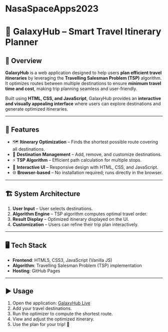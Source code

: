 # NasaSpaceApps2023
# 🌌 GalaxyHub – Smart Travel Itinerary Planner  

## 📌 Overview  
**GalaxyHub** is a web application designed to help users **plan efficient travel itineraries** by leveraging the **Travelling Salesman Problem (TSP)** algorithm.  
It optimizes routes between multiple destinations to ensure **minimum travel time and cost**, making trip planning seamless and user-friendly.  

Built using **HTML, CSS, and JavaScript**, GalaxyHub provides an **interactive and visually appealing interface** where users can explore destinations and generate optimized itineraries.  

---

## 🚀 Features  
- 🗺️ **Itinerary Optimization** – Finds the shortest possible route covering all destinations.  
- 📍 **Destination Management** – Add, remove, and customize destinations.  
- ⚡ **TSP Algorithm** – Efficient path calculation for multiple stops.  
- 🎨 **Interactive UI** – Responsive design with HTML, CSS, and JavaScript.  
- 🌐 **Browser-based** – No installation required; runs directly in the browser.  

---

## 🏗️ System Architecture  
1. **User Input** – User selects destinations.  
2. **Algorithm Engine** – TSP algorithm computes optimal travel order.  
3. **Result Display** – Optimized itinerary displayed on the UI.  
4. **Customization** – Users can refine their trip plan interactively.  

---

## 🖥️ Tech Stack  
- **Frontend**: HTML5, CSS3, JavaScript (Vanilla JS)  
- **Algorithm**: Travelling Salesman Problem (TSP) implementation  
- **Hosting**: GitHub Pages  

---

## ▶️ Usage  
1. Open the application: [GalaxyHub Live](https://rohithagunti.github.io/GalaxyHub/)  
2. Add your travel destinations.  
3. Run the optimizer to compute the shortest route.  
4. View and adjust the optimized itinerary.  
5. Use the plan for your trip! 🚀  

  


